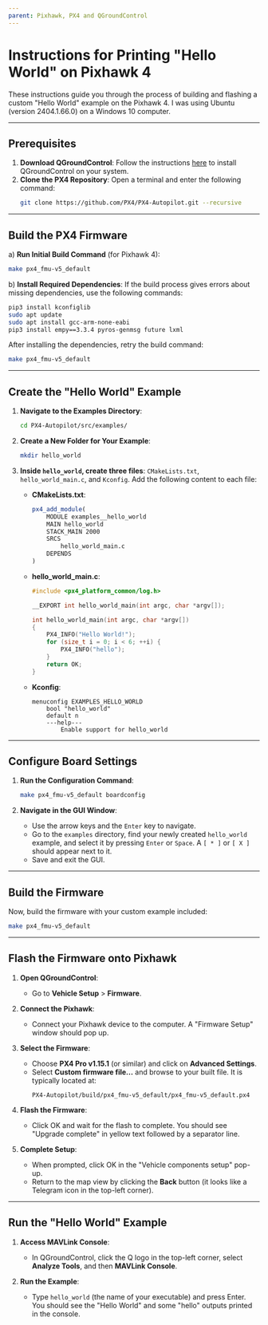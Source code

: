 ```yaml
---
parent: Pixhawk, PX4 and QGroundControl
---
```


# Instructions for Printing "Hello World" on Pixhawk 4

These instructions guide you through the process of building and flashing a custom "Hello World" example on the Pixhawk 4. I was using Ubuntu (version 2404.1.66.0) on a Windows 10 computer.

---

## Prerequisites
1. **Download QGroundControl**: Follow the instructions [here](https://docs.qgroundcontrol.com/master/en/qgc-user-guide/getting_started/download_and_install.html) to install QGroundControl on your system.
2. **Clone the PX4 Repository**: Open a terminal and enter the following command:
   ```bash
   git clone https://github.com/PX4/PX4-Autopilot.git --recursive
   ```

---

## Build the PX4 Firmware
   a) **Run Initial Build Command** (for Pixhawk 4):
   ```bash
   make px4_fmu-v5_default
   ```

   b) **Install Required Dependencies**: If the build process gives errors about missing dependencies, use the following commands:
   ```bash
   pip3 install kconfiglib
   sudo apt update
   sudo apt install gcc-arm-none-eabi
   pip3 install empy==3.3.4 pyros-genmsg future lxml
   ```
   After installing the dependencies, retry the build command:
   ```bash
   make px4_fmu-v5_default
   ```

---

## Create the "Hello World" Example
1. **Navigate to the Examples Directory**:
   ```bash
   cd PX4-Autopilot/src/examples/
   ```
   
2. **Create a New Folder for Your Example**:
   ```bash
   mkdir hello_world
   ```
   
3. **Inside `hello_world`, create three files**: `CMakeLists.txt`, `hello_world_main.c`, and `Kconfig`. Add the following content to each file:

   - **CMakeLists.txt**:
     ```cmake
     px4_add_module(
         MODULE examples__hello_world
         MAIN hello_world
         STACK_MAIN 2000
         SRCS
             hello_world_main.c
         DEPENDS
     )
     ```

   - **hello_world_main.c**:
     ```c
     #include <px4_platform_common/log.h>

     __EXPORT int hello_world_main(int argc, char *argv[]);

     int hello_world_main(int argc, char *argv[])
     {
         PX4_INFO("Hello World!");
         for (size_t i = 0; i < 6; ++i) {
             PX4_INFO("hello");
         }
         return OK;
     }
     ```

   - **Kconfig**:
     ```plaintext
     menuconfig EXAMPLES_HELLO_WORLD
         bool "hello_world"
         default n
         ---help---
             Enable support for hello_world
     ```

---

## Configure Board Settings
1. **Run the Configuration Command**:
   ```bash
   make px4_fmu-v5_default boardconfig
   ```
   
2. **Navigate in the GUI Window**:
   - Use the arrow keys and the `Enter` key to navigate.
   - Go to the `examples` directory, find your newly created `hello_world` example, and select it by pressing `Enter` or `Space`. A `[ * ]` or `[ X ]` should appear next to it.
   - Save and exit the GUI.

---

## Build the Firmware
Now, build the firmware with your custom example included:
```bash
make px4_fmu-v5_default
```

---

## Flash the Firmware onto Pixhawk
1. **Open QGroundControl**:
   - Go to **Vehicle Setup** > **Firmware**.

2. **Connect the Pixhawk**:
   - Connect your Pixhawk device to the computer. A "Firmware Setup" window should pop up.

3. **Select the Firmware**:
   - Choose **PX4 Pro v1.15.1** (or similar) and click on **Advanced Settings**.
   - Select **Custom firmware file...** and browse to your built file. It is typically located at:
     ```
     PX4-Autopilot/build/px4_fmu-v5_default/px4_fmu-v5_default.px4
     ```
   
4. **Flash the Firmware**:
   - Click OK and wait for the flash to complete. You should see "Upgrade complete" in yellow text followed by a separator line.
   
5. **Complete Setup**:
   - When prompted, click OK in the "Vehicle components setup" pop-up.
   - Return to the map view by clicking the **Back** button (it looks like a Telegram icon in the top-left corner).
   
---

## Run the "Hello World" Example
1. **Access MAVLink Console**:
   - In QGroundControl, click the Q logo in the top-left corner, select **Analyze Tools**, and then **MAVLink Console**.

2. **Run the Example**:
   - Type `hello_world` (the name of your executable) and press Enter. You should see the "Hello World" and some "hello" outputs printed in the console.

